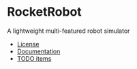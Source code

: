 # RocketRobot
A lightweight multi-featured robot simulator

* [License](LICENSE)
* [Documentation](http://htmlpreview.github.com/?https://github.com/krame505/rocketrobot/blob/master/doc/html/index.html)
* [TODO items](TODO.md)
